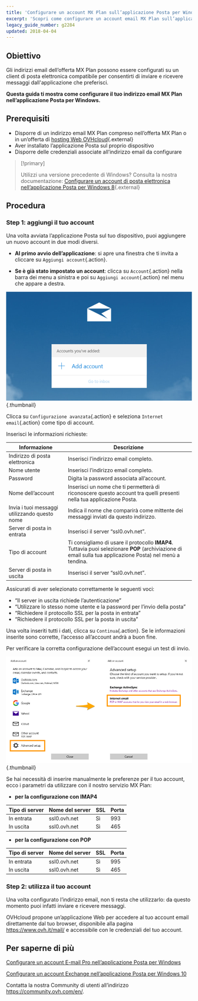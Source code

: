 ```yaml
---
title: 'Configurare un account MX Plan sull’applicazione Posta per Windows 10'
excerpt: 'Scopri come configurare un account email MX Plan sull’applicazione Posta per Windows'
legacy_guide_number: g2284
updated: 2018-04-04
---
```


## Obiettivo

Gli indirizzi email dell’offerta MX Plan possono essere configurati su un client di posta elettronica compatibile per consentirti di inviare e ricevere messaggi dall'applicazione che preferisci.

**Questa guida ti mostra come configurare il tuo indirizzo email MX Plan nell’applicazione Posta per Windows.**

## Prerequisiti

- Disporre di un indirizzo email MX Plan compreso nell’offerta MX Plan o in un’offerta di [hosting Web OVHcloud](https://www.ovhcloud.com/it/web-hosting/){.external}
- Aver installato l’applicazione Posta sul proprio dispositivo
- Disporre delle credenziali associate all’indirizzo email da configurare

> [!primary]
>
> Utilizzi una versione precedente di Windows? Consulta la nostra documentazione: [Configurare un account di posta elettronica nell’applicazione Posta per Windows 8](/pages/web_cloud/email_and_collaborative_solutions/mx_plan/how_to_configure_windows_10){.external}
>

## Procedura

### Step 1: aggiungi il tuo account

Una volta avviata l’applicazione Posta sul tuo dispositivo, puoi aggiungere un nuovo account in due modi diversi.

- **Al primo avvio dell’applicazione**: si apre una finestra che ti invita a cliccare su `Aggiungi account`{.action}.

- **Se è già stato impostato un account**: clicca su `Account`{.action} nella barra dei menu a sinistra e poi su `Aggiungi account`{.action} nel menu che appare a destra.

![mxplan](images/configuration-mail-windows-step1.png){.thumbnail}

Clicca su `Configurazione avanzata`{.action} e seleziona `Internet email`{.action} come tipo di account.

Inserisci le informazioni richieste:

|Informazione|Descrizione|
|---|---|
|Indirizzo di posta elettronica|Inserisci l’indirizzo email completo.|
|Nome utente|Inserisci l’indirizzo email completo.|
|Password|Digita la password associata all’account.|
|Nome dell’account|Inserisci un nome che ti permetterà di riconoscere questo account tra quelli presenti nella tua applicazione Posta.|
|Invia i tuoi messaggi utilizzando questo nome|Indica il nome che comparirà come mittente dei messaggi inviati da questo indirizzo.|
|Server di posta in entrata|Inserisci il server “ssl0.ovh.net”.|
|Tipo di account|Ti consigliamo di usare il protocollo **IMAP4**. Tuttavia puoi selezionare **POP** (archiviazione di email sulla tua applicazione Posta) nel menù a tendina.|
|Server di posta in uscita|Inserisci il server “ssl0.ovh.net”.|

Assicurati di aver selezionato correttamente le seguenti voci:

- “Il server in uscita richiede l’autenticazione”
- “Utilizzare lo stesso nome utente e la password per l’invio della posta”
- “Richiedere il protocollo SSL per la posta in entrata”
- “Richiedere il protocollo SSL per la posta in uscita”

Una volta inseriti tutti i dati, clicca su `Continua`{.action}. Se le informazioni inserite sono corrette, l’accesso all’account andrà a buon fine.

Per verificare la corretta configurazione dell’account esegui un test di invio.

![mxplan](images/configuration-mail-windows-step2.png){.thumbnail}

Se hai necessità di inserire manualmente le preferenze per il tuo account, ecco i parametri da utilizzare con il nostro servizio MX Plan: 

- **per la configurazione con IMAP4**

|Tipo di server |Nome del server|SSL|Porta|
|---|---|---|---|
|In entrata|ssl0.ovh.net|Sì|993|
|In uscita|ssl0.ovh.net|Sì|465|

- **per la configurazione con POP**

|Tipo di server |Nome del server|SSL|Porta|
|---|---|---|---|
|In entrata|ssl0.ovh.net|Sì|995|
|In uscita|ssl0.ovh.net|Sì|465|

### Step 2: utilizza il tuo account

Una volta configurato l’indirizzo email, non ti resta che utilizzarlo: da questo momento puoi infatti inviare e ricevere messaggi.

OVHcloud propone un’applicazione Web per accedere al tuo account email direttamente dal tuo browser, disponibile alla pagina <https://www.ovh.it/mail/> e accessibile con le credenziali del tuo account.
 
## Per saperne di più

[Configurare un account E-mail Pro nell’applicazione Posta per Windows](/pages/web_cloud/email_and_collaborative_solutions/email_pro/how_to_configure_windows_10)

[Configurare un account Exchange nell’applicazione Posta per Windows 10](/pages/web_cloud/email_and_collaborative_solutions/microsoft_exchange/how_to_configure_windows_10)

Contatta la nostra Community di utenti all’indirizzo <https://community.ovh.com/en/>.
